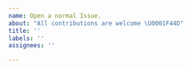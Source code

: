 ```yaml
---
name: Open a normal Issue.
about: "All contributions are welcome \U0001F44D"
title: ''
labels: ''
assignees: ''

---
```



